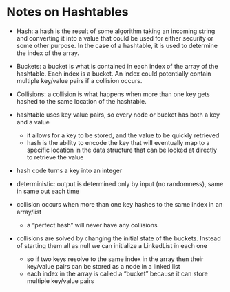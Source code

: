 # Notes on Hashtables

- Hash: a hash is the result of some algorithm taking an incoming string and converting it into a value that could be used for either security or some other purpose. In the case of a hashtable, it is used to determine the index of the array.
- Buckets: a bucket is what is contained in each index of the array of the hashtable. Each index is a bucket. An index could potentially contain multiple key/value pairs if a collision occurs.
- Collisions: a collision is what happens when more than one key gets hashed to the same location of the hashtable.
- hashtable uses key value pairs, so every node or bucket has both a key and a value
  - it allows for a key to be stored, and the value to be quickly retrieved
  - hash is the ability to encode the key that will eventually map to a specific location in the data structure that can be looked at directly to retrieve the value

- hash code turns a key into an integer
- deterministic: output is determined only by input (no randomness), same in same out each time

- collision occurs when more than one key hashes to the same index in an array/list
  - a “perfect hash” will never have any collisions
- collisions are solved by changing the initial state of the buckets. Instead of starting them all as null we can initialize a LinkedList in each one
  - so if two keys resolve to the same index in the array then their key/value pairs can be stored as a node in a linked list
  - each index in the array is called a “bucket” because it can store multiple key/value pairs
